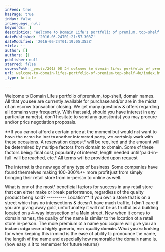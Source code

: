 ```yaml
---
inFeed: true
hasPage: true
inNav: false
inLanguage: null
keywords: []
description: "Welcome to Domain Life's portfolio of premium, top-shelf, domain names. All that you see are currently available for purchase and/or are in the midst of an escrow transaction closing. We get many questions & offers regarding all domains very frequently. With that said, should you have interest in any particular name(s), don't hesitate to send any question(s) you may procure and/or price negotiation proposals. "
datePublished: '2016-05-24T01:21:57.308Z'
dateModified: '2016-05-24T01:19:05.353Z'
title: ''
author: []
authors: []
publisher: null
starred: false
sourcePath: _posts/2016-05-24-welcome-to-domain-lifes-portfolio-of-premium-top-shelf-do.md
url: welcome-to-domain-lifes-portfolio-of-premium-top-shelf-do/index.html
_type: Article

---
```

Welcome to Domain Life's portfolio of premium, top-shelf, domain names. All that you see are currently available for purchase and/or are in the midst of an escrow transaction closing. We get many questions & offers regarding all domains very frequently. With that said, should you have interest in any particular name(s), don't hesitate to send any question(s) you may procure and/or price negotiation proposals. 

\*\*If you cannot afford a certain price at the moment but would not want to have the name be lost to another interested party, we certainly work with these occasions. A reservation deposit\* will be required and the amount will be determined by multiple factors from domain to domain. Some of these factors being: final cost, popularity of interest, length needed until 'paid-in-full' will be reached, etc.\* All terms will be provided upon request.

The internet is the new age of any type of business. Some companies have found themselves making 100-300%++ more profit just from simply bringing their retail store from in-person to online as well. 

What is one of the most\* beneficial factors for success in any retail store that can either make or break performance, regardless of the quality product being sold? ---------- Location\*\* If you own a store that is on a street which has no intersections & doesn't have much traffic, I don't care if you are giving away gold, unfortunately it will not be as fruitful as a building located on a 4-way intersection of a Main street. Now when it comes to domain names, the quality of the name is similar to the location of a retail store in-person. The more premium of a name you acquire will give you an instant edge over a highly generic, non-quality domain. What you're looking for when keeping this in mind is the ease of ability to pronounce the name, the length of the name and especially how memorable the domain name is.(how easy is it to remember for future returns)